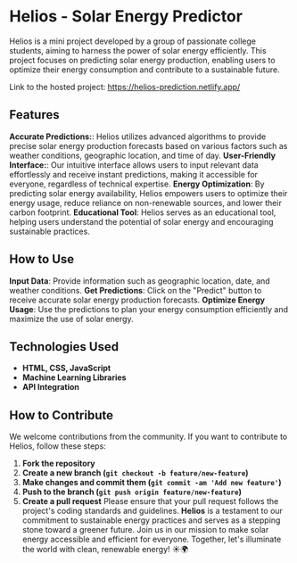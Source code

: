 # **Helios - Solar Energy Predictor**
Helios is a mini project developed by a group of passionate college students, aiming to harness the power of solar energy efficiently. This project focuses on predicting solar energy production, enabling users to optimize their energy consumption and contribute to a sustainable future.

Link to the hosted project: https://helios-prediction.netlify.app/

## **Features**
**Accurate Predictions:**: Helios utilizes advanced algorithms to provide precise solar energy production forecasts based on various factors such as weather conditions, geographic location, and time of day.
**User-Friendly Interface:**: Our intuitive interface allows users to input relevant data effortlessly and receive instant predictions, making it accessible for everyone, regardless of technical expertise.
**Energy Optimization**: By predicting solar energy availability, Helios empowers users to optimize their energy usage, reduce reliance on non-renewable sources, and lower their carbon footprint.
**Educational Tool**: Helios serves as an educational tool, helping users understand the potential of solar energy and encouraging sustainable practices.
## **How to Use**
**Input Data**: Provide information such as geographic location, date, and weather conditions.
**Get Predictions**: Click on the "Predict" button to receive accurate solar energy production forecasts.
**Optimize Energy Usage**: Use the predictions to plan your energy consumption efficiently and maximize the use of solar energy.
## **Technologies Used**
- **HTML, CSS, JavaScript**
- **Machine Learning Libraries**
- **API Integration**


## **How to Contribute**
We welcome contributions from the community. If you want to contribute to Helios, follow these steps:

1. **Fork the repository**
2. **Create a new branch (`git checkout -b feature/new-feature`)**
3. **Make changes and commit them (`git commit -am 'Add new feature'`)**
4. **Push to the branch (`git push origin feature/new-feature`)**
5. **Create a pull request**
Please ensure that your pull request follows the project's coding standards and guidelines.
**Helios** is a testament to our commitment to sustainable energy practices and serves as a stepping stone toward a greener future. Join us in our mission to make solar energy accessible and efficient for everyone. Together, let's illuminate the world with clean, renewable energy! ☀️🌍
